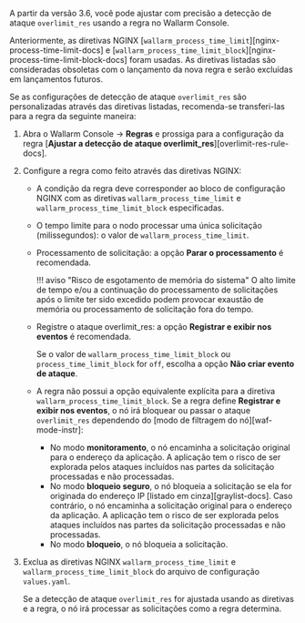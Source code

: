 A partir da versão 3.6, você pode ajustar com precisão a detecção de ataque `overlimit_res` usando a regra no Wallarm Console.

Anteriormente, as diretivas NGINX [`wallarm_process_time_limit`][nginx-process-time-limit-docs] e [`wallarm_process_time_limit_block`][nginx-process-time-limit-block-docs] foram usadas. As diretivas listadas são consideradas obsoletas com o lançamento da nova regra e serão excluídas em lançamentos futuros.

Se as configurações de detecção de ataque `overlimit_res` são personalizadas através das diretivas listadas, recomenda-se transferi-las para a regra da seguinte maneira:

1. Abra o Wallarm Console → **Regras** e prossiga para a configuração da regra [**Ajustar a detecção de ataque overlimit_res**][overlimit-res-rule-docs].
1. Configure a regra como feito através das diretivas NGINX:

    * A condição da regra deve corresponder ao bloco de configuração NGINX com as diretivas `wallarm_process_time_limit` e `wallarm_process_time_limit_block` especificadas.
    * O tempo limite para o nodo processar uma única solicitação (milissegundos): o valor de `wallarm_process_time_limit`.
    * Processamento de solicitação: a opção **Parar o processamento** é recomendada.

        !!! aviso "Risco de esgotamento de memória do sistema"
            O alto limite de tempo e/ou a continuação do processamento de solicitações após o limite ter sido excedido podem provocar exaustão de memória ou processamento de solicitação fora do tempo.
    
    * Registre o ataque overlimit_res: a opção **Registrar e exibir nos eventos** é recomendada.

        Se o valor de `wallarm_process_time_limit_block` ou `process_time_limit_block` for `off`, escolha a opção **Não criar evento de ataque**.
    
    * A regra não possui a opção equivalente explícita para a diretiva `wallarm_process_time_limit_block`. Se a regra define **Registrar e exibir nos eventos**, o nó irá bloquear ou passar o ataque `overlimit_res` dependendo do [modo de filtragem do nó][waf-mode-instr]:

        * No modo **monitoramento**, o nó encaminha a solicitação original para o endereço da aplicação. A aplicação tem o risco de ser explorada pelos ataques incluídos nas partes da solicitação processadas e não processadas.
        * No modo **bloqueio seguro**, o nó bloqueia a solicitação se ela for originada do endereço IP [listado em cinza][graylist-docs]. Caso contrário, o nó encaminha a solicitação original para o endereço da aplicação. A aplicação tem o risco de ser explorada pelos ataques incluídos nas partes da solicitação processadas e não processadas.
        * No modo **bloqueio**, o nó bloqueia a solicitação.
1. Exclua as diretivas NGINX `wallarm_process_time_limit` e `wallarm_process_time_limit_block` do arquivo de configuração `values.yaml`.

    Se a detecção de ataque `overlimit_res` for ajustada usando as diretivas e a regra, o nó irá processar as solicitações como a regra determina.